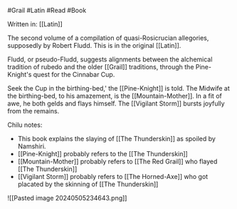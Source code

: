 #Grail #Latin #Read #Book 

Written in: [[Latin]]

The second volume of a compilation of quasi-Rosicrucian allegories, supposedly by Robert Fludd. This is in the original [[Latin]].

Fludd, or pseudo-Fludd, suggests alignments between the alchemical tradition of rubedo and the older [[Grail]] traditions, through the Pine-Knight's quest for the Cinnabar Cup.

Seek the Cup in the birthing-bed,' the [[Pine-Knight]] is told. The Midwife at the birthing-bed, to his amazement, is the [[Mountain-Mother]]. In a fit of awe, he both gelds and flays himself. The [[Vigilant Storm]] bursts joyfully from the remains.

Chilu notes:
- This book explains the slaying of [[The Thunderskin]] as spoiled by Namshiri.
- [[Pine-Knight]] probably refers to the [[The Thunderskin]]
- [[Mountain-Mother]] probably refers to [[The Red Grail]] who flayed [[The Thunderskin]]
- [[Vigilant Storm]] probably refers to [[The Horned-Axe]] who got placated by the skinning of [[The Thunderskin]]

![[Pasted image 20240505234643.png]]